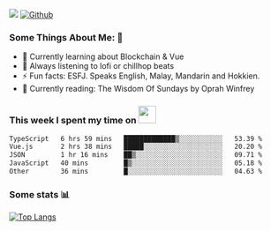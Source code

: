 ![](https://visitor-badge.laobi.icu/badge?page_id=seanho96.seanho96)
[![Github](https://img.shields.io/github/followers/seanho96?label=Follow&style=social)](https://github.com/seanho96)

### Some Things About Me: 👋
- 🌱 Currently learning about Blockchain & Vue
- :musical_note: Always listening to lofi or chillhop beats
- :zap: Fun facts: ESFJ. Speaks English, Malay, Mandarin and Hokkien.
- :book: Currently reading: The Wisdom Of Sundays by Oprah Winfrey

### This week I spent my time on <img src="https://media.giphy.com/media/SvQzkTQb3ZwKcj1QTO/giphy.gif" width="32">

<!--START_SECTION:waka-->

```txt
TypeScript   6 hrs 59 mins   █████████████▒░░░░░░░░░░░   53.39 %
Vue.js       2 hrs 38 mins   █████░░░░░░░░░░░░░░░░░░░░   20.20 %
JSON         1 hr 16 mins    ██▒░░░░░░░░░░░░░░░░░░░░░░   09.71 %
JavaScript   40 mins         █▒░░░░░░░░░░░░░░░░░░░░░░░   05.18 %
Other        36 mins         █░░░░░░░░░░░░░░░░░░░░░░░░   04.63 %
```

<!--END_SECTION:waka-->

### Some stats 📊

[![Top Langs](https://github-readme-stats.vercel.app/api/top-langs/?username=seanho96&layout=compact&theme=graywhite)](https://github.com/anuraghazra/github-readme-stats)
<br/>
<!-- ![GitHub stats](https://github-readme-stats.vercel.app/api?username=seanho96&show_icons=true&theme=graywhite)-->

